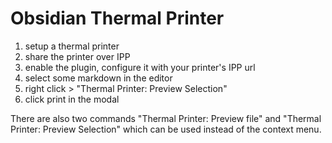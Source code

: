 # Obsidian Thermal Printer

1. setup a thermal printer
2. share the printer over IPP
3. enable the plugin, configure it with your printer's IPP url
5. select some markdown in the editor
6. right click > "Thermal Printer: Preview Selection"
7. click print in the modal

There are also two commands "Thermal Printer: Preview file" and "Thermal Printer: Preview Selection" which can be used instead of the context menu.